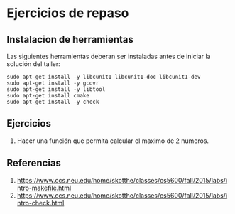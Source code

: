 # Ejercicios de repaso


## Instalacion de herramientas

Las siguientes herramientas deberan ser instaladas antes de iniciar la solución del taller:

```
sudo apt-get install -y libcunit1 libcunit1-doc libcunit1-dev
sudo apt-get install -y gcovr
sudo apt-get install -y libtool
sudo apt-get install cmake
sudo apt-get install -y check
```

## Ejercicios

1. Hacer una función que permita calcular el maximo de 2 numeros.


## Referencias

1. https://www.ccs.neu.edu/home/skotthe/classes/cs5600/fall/2015/labs/intro-makefile.html
2. https://www.ccs.neu.edu/home/skotthe/classes/cs5600/fall/2015/labs/intro-check.html